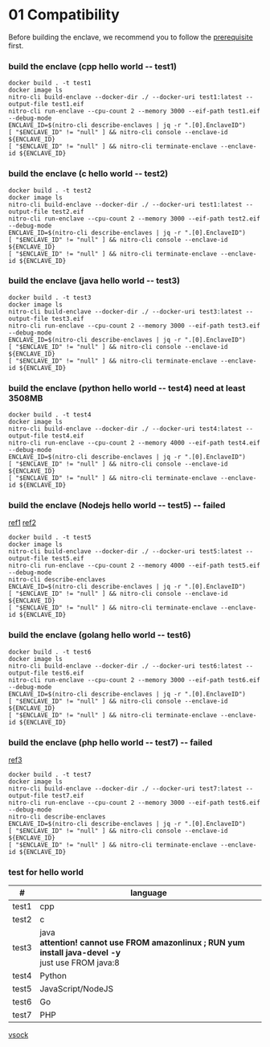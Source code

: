 # 01 Compatibility 

Before building the enclave, we recommend you to follow the [prerequisite](/prerequisite.md) first.

### build the enclave (cpp hello world -- test1)

```
docker build . -t test1
docker image ls
nitro-cli build-enclave --docker-dir ./ --docker-uri test1:latest --output-file test1.eif
nitro-cli run-enclave --cpu-count 2 --memory 3000 --eif-path test1.eif --debug-mode
ENCLAVE_ID=$(nitro-cli describe-enclaves | jq -r ".[0].EnclaveID")
[ "$ENCLAVE_ID" != "null" ] && nitro-cli console --enclave-id ${ENCLAVE_ID}
[ "$ENCLAVE_ID" != "null" ] && nitro-cli terminate-enclave --enclave-id ${ENCLAVE_ID}
```

### build the enclave (c hello world -- test2)

```
docker build . -t test2
docker image ls
nitro-cli build-enclave --docker-dir ./ --docker-uri test1:latest --output-file test2.eif
nitro-cli run-enclave --cpu-count 2 --memory 3000 --eif-path test2.eif --debug-mode
ENCLAVE_ID=$(nitro-cli describe-enclaves | jq -r ".[0].EnclaveID")
[ "$ENCLAVE_ID" != "null" ] && nitro-cli console --enclave-id ${ENCLAVE_ID}
[ "$ENCLAVE_ID" != "null" ] && nitro-cli terminate-enclave --enclave-id ${ENCLAVE_ID}
```

### build the enclave (java hello world -- test3)

```
docker build . -t test3
docker image ls
nitro-cli build-enclave --docker-dir ./ --docker-uri test3:latest --output-file test3.eif
nitro-cli run-enclave --cpu-count 2 --memory 3000 --eif-path test3.eif --debug-mode
ENCLAVE_ID=$(nitro-cli describe-enclaves | jq -r ".[0].EnclaveID")
[ "$ENCLAVE_ID" != "null" ] && nitro-cli console --enclave-id ${ENCLAVE_ID}
[ "$ENCLAVE_ID" != "null" ] && nitro-cli terminate-enclave --enclave-id ${ENCLAVE_ID}
```

### build the enclave (python hello world -- test4)  need at least 3508MB

```
docker build . -t test4
docker image ls
nitro-cli build-enclave --docker-dir ./ --docker-uri test4:latest --output-file test4.eif
nitro-cli run-enclave --cpu-count 2 --memory 4000 --eif-path test4.eif --debug-mode
ENCLAVE_ID=$(nitro-cli describe-enclaves | jq -r ".[0].EnclaveID")
[ "$ENCLAVE_ID" != "null" ] && nitro-cli console --enclave-id ${ENCLAVE_ID}
[ "$ENCLAVE_ID" != "null" ] && nitro-cli terminate-enclave --enclave-id ${ENCLAVE_ID}
```

### build the enclave (Nodejs hello world -- test5) -- failed

[ref1](https://flaviocopes.com/docker-node-container-example/) [ref2](https://nodejs.org/en/docs/guides/nodejs-docker-webapp/)

```
docker build . -t test5
docker image ls
nitro-cli build-enclave --docker-dir ./ --docker-uri test5:latest --output-file test5.eif
nitro-cli run-enclave --cpu-count 2 --memory 4000 --eif-path test5.eif --debug-mode
nitro-cli describe-enclaves
ENCLAVE_ID=$(nitro-cli describe-enclaves | jq -r ".[0].EnclaveID")
[ "$ENCLAVE_ID" != "null" ] && nitro-cli console --enclave-id ${ENCLAVE_ID}
[ "$ENCLAVE_ID" != "null" ] && nitro-cli terminate-enclave --enclave-id ${ENCLAVE_ID}
```

### build the enclave (golang hello world -- test6)

```
docker build . -t test6
docker image ls
nitro-cli build-enclave --docker-dir ./ --docker-uri test6:latest --output-file test6.eif
nitro-cli run-enclave --cpu-count 2 --memory 3000 --eif-path test6.eif --debug-mode
ENCLAVE_ID=$(nitro-cli describe-enclaves | jq -r ".[0].EnclaveID")
[ "$ENCLAVE_ID" != "null" ] && nitro-cli console --enclave-id ${ENCLAVE_ID}
[ "$ENCLAVE_ID" != "null" ] && nitro-cli terminate-enclave --enclave-id ${ENCLAVE_ID}
```

### build the enclave (php hello world -- test7) -- failed

[ref3](http://richardn.ca/2019/01/15/running-a-php-site-with-docker/)

```
docker build . -t test7
docker image ls
nitro-cli build-enclave --docker-dir ./ --docker-uri test7:latest --output-file test7.eif
nitro-cli run-enclave --cpu-count 2 --memory 3000 --eif-path test6.eif --debug-mode
nitro-cli describe-enclaves
ENCLAVE_ID=$(nitro-cli describe-enclaves | jq -r ".[0].EnclaveID")
[ "$ENCLAVE_ID" != "null" ] && nitro-cli console --enclave-id ${ENCLAVE_ID}
[ "$ENCLAVE_ID" != "null" ] && nitro-cli terminate-enclave --enclave-id ${ENCLAVE_ID}
```


### test for hello world

| #     | language                                                     |
| ----- | ------------------------------------------------------------ |
| test1 | cpp                                                          |
| test2 | c                                                            |
| test3 | java<br />**attention! cannot use FROM amazonlinux ; RUN yum install java-devel -y** <br />just use FROM java:8 |
| test4 | Python                                                       |
| test5 | JavaScript/NodeJS                                   |
| test6 | Go                                                           |
| test7 | PHP                                                          |

[vsock](https://nitro-enclaves.workshop.aws/en/my-first-enclave/secure-local-channel.html)

